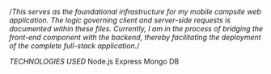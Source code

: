 /*This serves as the foundational infrastructure for my mobile campsite web application. 
The logic governing client and server-side requests is documented within these files.
Currently, I am in the process of bridging the front-end component with the backend, 
thereby facilitating the deployment of the complete full-stack application.*/

*TECHNOLOGIES USED*
Node.js
Express
Mongo DB
